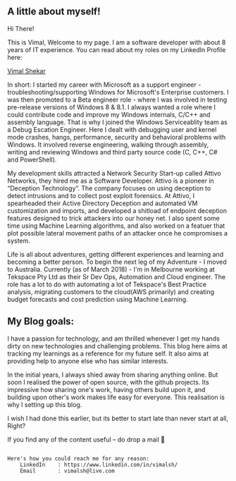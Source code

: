 
## A little about myself!

Hi There!

This is Vimal, Welcome to my page. 
I am a software developer with about 8 years of IT experience. You can read about my roles on my LinkedIn Profile here:

<script type="text/javascript" src="https://platform.linkedin.com/badges/js/profile.js" async defer></script>      
<div class="LI-profile-badge"  data-version="v1" data-size="medium" data-locale="en_US" data-type="horizontal" data-theme="dark" data-vanity="vimalsh"><a class="LI-simple-link" href='https://au.linkedin.com/in/vimalsh?trk=profile-badge'>Vimal Shekar</a></div>

In short:
I started my career with Microsoft as a support engineer - troubleshooting/supporting Windows for Microsoft's Enterprise customers. I was then promoted to a Beta engineer role - where I was involved in testing pre-release versions of Windows 8 & 8.1. I always wanted a role where I could contribute code and improve my Windows internals, C/C++ and assembly language. That is why I joined the Windows Serviceablity team as a Debug Escation Engineer. Here I dealt with debugging user and kernel mode crashes, hangs, performance, security and behavioral problems with Windows. It involved reverse engineering, walking through assembly, writing and reviewing Windows and third party source code (C, C++, C# and PowerShell). 

My development skills attracted a Network Security Start-up called Attivo Networks, they hired me as a Software Developer. Attivo is a pioneer in “Deception Technology”. The company focuses on using deception to detect intrusions and to collect post exploit forensics. At Attivo, I spearheaded their Active Directory Deception and automated VM customization and imports, and developed a shitload of endpoint deception features designed to trick attackers into our honey net. I also spent some time using Machine Learning algorithms, and also worked on a featuer that plot possible lateral movement paths of an attacker once he compromises a system.

Life is all about adventures, getting different experiences and learning and becoming a better person. To begin the next leg of my Adventure - I moved to Australia. Currently (as of March 2018) - I'm in Melbourne working at Tekspace Pty Ltd as their Sr Dev Ops, Automation and Cloud engineer. The role has a lot to do with automating a lot of Tekspace's Best Practice analysis, migrating customers to the cloud(AWS primarily) and creating budget forecasts and cost prediction using Machine Learning.


## My Blog goals:
I have a passion for technology, and am thrilled whenever I get my hands dirty on new technologies and challenging problems. This blog here aims at tracking my learnings as a reference for my future self. It also aims at providing help to anyone else who has similar interests.

In the initial years, I always shied away from sharing anything online. But soon I realised the power of open source, with the github projects. Its impressive how sharing one's work, having others build upon it, and building upon other's work makes life easy for everyone. This realisation is why I setting up this blog.

I wish I had done this earlier, but its better to start late than never start at all, Right?


If you find any of the content useful – do drop a mail 🙂 

 
```

Here's how you could reach me for any reason:
    LinkedIn    : https://www.linkedin.com/in/vimalsh/
    Email       : vimalsh@live.com 

```
